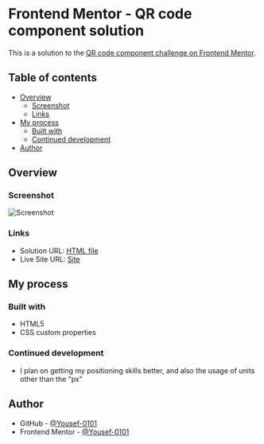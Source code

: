  # Frontend Mentor - QR code component solution

This is a solution to the [QR code component challenge on Frontend Mentor](https://www.frontendmentor.io/challenges/qr-code-component-iux_sIO_H). 

## Table of contents

- [Overview](#overview)
  - [Screenshot](#screenshot)
  - [Links](#links)
- [My process](#my-process)
  - [Built with](#built-with)
  - [Continued development](#continued-development)
- [Author](#author)

## Overview

### Screenshot

![Screenshot](/images/screenshot.png)

### Links

- Solution URL: [HTML file](https://github.com/Yousef-0101/QR-code-component/blob/main/index.html)
- Live Site URL: [Site](https://qr-code-component-olive-five.vercel.app/)

## My process

### Built with

- HTML5
- CSS custom properties

### Continued development

- I plan on getting my positioning skills better, and also the usage of units other than the "px"

## Author

- GitHub - [@Yousef-0101](https://github.com/Yousef-0101)
- Frontend Mentor - [@Yousef-0101](https://www.frontendmentor.io/profile/Yousef-0101)